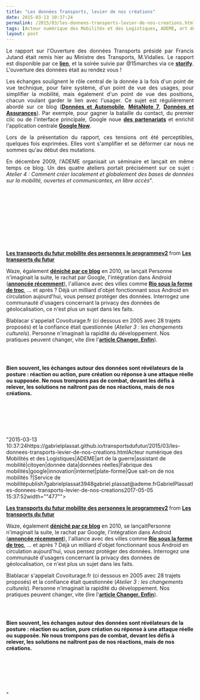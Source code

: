 ```yaml
---
title: "Les données Transports, levier de nos créations"
date: 2015-03-13 10:37:24
permalink: /2015/03/les-donnees-transports-levier-de-nos-creations.html
tags: [Acteur numérique des Mobilités et des Logistiques, ADEME, art de la guerre, assistant de mobilité, citoyen, donnée data, données réelles, Fabrique des mobilités, google, innovation, internet, plate-forme, Que sait-on de nos mobilités ?, Service de mobilité]
layout: post
---
```


<p style="text-align: justify;">Le rapport sur l'Ouverture des données Transports présidé par Francis Jutand était remis hier au Ministre des Transports, M.Vidalies. Le rapport est disponible par ce <a href="https://gabrielplassat.github.io/transportsdufutur/wp-content/uploads/sites/6/2015/03/vf_rapport_jutand.pdf" target="_blank"><strong>lien</strong></a>, et la soirée suivie par @15marches via ce <a href="https://storify.com/15marches/l-opendata-dans-les-transports-un-nouveau-depart" target="_blank"><strong>storify</strong></a>. L'ouverture des données était au rendez vous !</p> <p style="text-align: justify;">Les échanges soulignent le rôle central de la donnée à la fois d'un point de vue technique, pour faire système, d'un point de vue des usages, pour simplifier la mobilité, mais également d'un point de vue des positions, chacun voulant garder le lien avec l'usager. Ce sujet est régulièrement abordé sur ce blog (<a href="https://gabrielplassat.github.io/transportsdufutur/2014/11/donnees-privees-et-automobile.html" target="_blank"><strong>Données et Automobile</strong></a>, <a href="https://gabrielplassat.github.io/transportsdufutur/2010/09/metanote-tdf-7-la-donnee-enjeu-strategique-des-mobilites-multimodales-quelles-perspectives.html" target="_blank"><strong>MétaNote 7</strong></a>, <a href="https://gabrielplassat.github.io/transportsdufutur/2015/01/metanote-22-lavenir-de-lassurance-automobile.html" target="_blank"><strong>Données et Assurances</strong></a>). Par exemple, pour gagner la bataille du contact, du premier clic ou de l'interface principale, Google noue <a href="http://www.zebulon.fr/actualites/14028-google-now-s-enrichit-de-plusieurs-applications.html" target="_blank"><strong>des partenariats</strong></a> et enrichit l'application centrale <a href="https://gabrielplassat.github.io/transportsdufutur/2014/02/google-maps-devient-dans-les-faits-google-mobility.html" target="_blank"><strong>Google Now</strong></a>.</p> <p style="text-align: justify;">Lors de la présentation du rapport, ces tensions ont été perceptibles, quelques fois exprimées. Elles vont s'amplifier et se déformer car nous ne sommes qu'au début des mutations.</p> <p style="text-align: justify;"></p>  <!--more-->  <p style="text-align: justify;">En décembre 2009, l'ADEME organisait un séminaire et lançait en même temps ce blog. Un des quatre ateliers portait précisément sur ce sujet : <em>Atelier 4 : Comment créer localement et globalement des bases de données sur la mobilité, ouvertes et communicantes, en libre accès</em>".</p> <p><iframe allowfullscreen="""" frameborder=""0"" height=""510"" marginheight=""0"" marginwidth=""0"" scrolling=""no"" src=""//www.slideshare.net/slideshow/embed_code/45788277"" style=""border: 1px solid #CCC border-width: 1px margin-bottom: 5px max-width: 100% width=""477""> </iframe></p> <div style=""margin-bottom: 5px><strong> <a href="https://gabrielplassat.github.io/transportsdufutur//fr.slideshare.net/transportsdufutur/les-transports-du-futur-mobilite-des-personnes-le-programmev2"" target=""_blank"" title=""Les transports du futur mobilite des personnes le programmev2"">Les transports du futur mobilite des personnes le programmev2</a> </strong> from <strong><a href="https://gabrielplassat.github.io/transportsdufutur//www.slideshare.net/transportsdufutur"" target=""_blank"">Les transports du futur</a></strong></div> <p style=""text-align: justify>Waze, également <a href="https://gabrielplassat.github.io/transportsdufutur/2010/01/whats-waze.html"" target=""_blank""><strong>déniché par ce blog</strong></a> en 2010, se lançait Personne n'imaginait la suite, le rachat par Google, l'intégration dans Android (<a href=""http://www.igen.fr/android/2015/03/google-autorise-preinstaller-waze-dans-android-90047"" target=""_blank""><strong>annoncée récemment</strong></a>), l'alliance avec des villes comme <a href="https://gabrielplassat.github.io/transportsdufutur/2015/01/par-le-troc-de-donnees-et-si-on-inventait-aujourdhui-de-nouveaux-contrats.html"" target=""_blank""><strong>Rio sous la forme de troc</strong></a>, ... et après ? Déjà un milliard d'objet fonctionnant sous Android en circulation aujourd'hui, vous pensez protéger des données. Interrogez une communauté d'usagers concernant la privacy des données de géolocalisation, ce n'est plus un sujet dans les faits.</p> <p style=""text-align: justify>Blablacar s'appelait Covoiturage.fr (ci dessous en 2005 avec 28 trajets proposés) et la confiance était questionnée (<em>Atelier 3 : les changements culturels</em>). Personne n'imaginait la rapidité du développement. Nos pratiques peuvent changer, vite (lire l'<a href="https://gabrielplassat.github.io/transportsdufutur/2014/12/changer-de-mobilite.html"" target=""_blank""><strong>article Changer. Enfin</strong></a>).</p> <p style=""text-align: justify><a class=""asset-img-link"" href="https://gabrielplassat.github.io/transportsdufutur/wp-content/uploads/sites/6/old/6a0120a66d2ad4970b01bb08053e20970d-pi.jpg"" style=""display: inline><img rel=""lightbox[]"" alt=""Covoitfr2"" border=""0"" class=""asset  asset-image at-xid-6a0120a66d2ad4970b01bb08053e20970d image-full img-responsive"" src=""/wp-content/uploads/sites/6/old/6a0120a66d2ad4970b01bb08053e20970d-800wi.jpg"" title=""Covoitfr2"" /></a></p> <p style=""text-align: justify> </p> <p style=""text-align: justify><strong>Bien souvent, les échanges autour des données sont révélateurs de la posture : réaction ou action, pure création ou réponse à une attaque réelle ou supposée. Ne nous trompons pas de combat, devant les défis à relever, les solutions ne naîtront pas de nos réactions, mais de nos créations. </strong></p> <p style=""text-align: justify> </p> <p style=""text-align: justify> </p> <p style=""text-align: justify> </p>"2015-03-13 10:37:24https://gabrielplassat.github.io/transportsdufutur/2015/03/les-donnees-transports-levier-de-nos-creations.htmlActeur numérique des Mobilités et des Logistiques|ADEME|art de la guerre|assistant de mobilité|citoyen|donnée data|données réelles|Fabrique des mobilités|google|innovation|internet|plate-forme|Que sait-on de nos mobilités ?|Service de mobilitépublish7gabrielplassat3948gabriel.plassat@ademe.frGabrielPlassatles-donnees-transports-levier-de-nos-creations2017-05-05 15:37:52width=""477""> </iframe></p> <div style=""margin-bottom: 5px><strong> <a href="https://gabrielplassat.github.io/transportsdufutur//fr.slideshare.net/transportsdufutur/les-transports-du-futur-mobilite-des-personnes-le-programmev2"" target=""_blank"" title=""Les transports du futur mobilite des personnes le programmev2"">Les transports du futur mobilite des personnes le programmev2</a> </strong> from <strong><a href="https://gabrielplassat.github.io/transportsdufutur//www.slideshare.net/transportsdufutur"" target=""_blank"">Les transports du futur</a></strong></div> <p style=""text-align: justify>Waze, également <a href="https://gabrielplassat.github.io/transportsdufutur/2010/01/whats-waze.html"" target=""_blank""><strong>déniché par ce blog</strong></a> en 2010, se lançaitPersonne n'imaginait la suite, le rachat par Google, l'intégration dans Android (<a href=""http://www.igen.fr/android/2015/03/google-autorise-preinstaller-waze-dans-android-90047"" target=""_blank""><strong>annoncée récemment</strong></a>), l'alliance avec des villes comme <a href="https://gabrielplassat.github.io/transportsdufutur/2015/01/par-le-troc-de-donnees-et-si-on-inventait-aujourdhui-de-nouveaux-contrats.html"" target=""_blank""><strong>Rio sous la forme de troc</strong></a>, ... et après ? Déjà un milliard d'objet fonctionnant sous Android en circulation aujourd'hui, vous pensez protéger des données. Interrogez une communauté d'usagers concernant la privacy des données de géolocalisation, ce n'est plus un sujet dans les faits.</p> <p style=""text-align: justify>Blablacar s'appelait Covoiturage.fr (ci dessous en 2005 avec 28 trajets proposés) et la confiance était questionnée (<em>Atelier 3 : les changements culturels</em>). Personne n'imaginait la rapidité du développement. Nos pratiques peuvent changer, vite (lire l'<a href="https://gabrielplassat.github.io/transportsdufutur/2014/12/changer-de-mobilite.html"" target=""_blank""><strong>article Changer. Enfin</strong></a>).</p> <p style=""text-align: justify><a class=""asset-img-link"" href="https://gabrielplassat.github.io/transportsdufutur/wp-content/uploads/sites/6/old/6a0120a66d2ad4970b01bb08053e20970d-pi.jpg"" style=""display: inline><img rel=""lightbox[]"" alt=""Covoitfr2"" border=""0"" class=""asset  asset-image at-xid-6a0120a66d2ad4970b01bb08053e20970d image-full img-responsive"" src=""/wp-content/uploads/sites/6/old/6a0120a66d2ad4970b01bb08053e20970d-800wi.jpg"" title=""Covoitfr2"" /></a></p> <p style=""text-align: justify> </p> <p style=""text-align: justify><strong>Bien souvent, les échanges autour des données sont révélateurs de la posture : réaction ou action, pure création ou réponse à une attaque réelle ou supposée. Ne nous trompons pas de combat, devant les défis à relever, les solutions ne naîtront pas de nos réactions, mais de nos créations. </strong></p> <p style=""text-align: justify> </p> <p style=""text-align: justify> </p> <p style=""text-align: justify> </p>"
